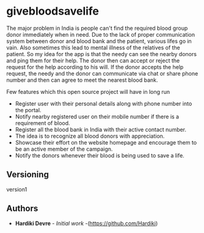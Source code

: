 # givebloodsavelife

The major problem in India is people can't find the required blood group donor immediately when in need. Due to the lack of proper communication system between donor and blood bank and the patient, various lifes go in vain. Also sometimes this lead to mental illness of the relatives of the patient. 
So my idea for the app is that the needy can see the nearby donors and ping them for their help. The donor then can accept or reject the request for the help according to his will. If the donor accepts the help request, the needy and the donor can communicate via chat or share phone number and then can agree to meet the nearest blood bank.   


Few features which this open source project will have in long run
* Register user with their personal details along with phone number into the portal.
* Notify nearby registered user on their mobile number if there is a requirement of blood.
* Register all the blood bank in India with their active contact number.
* The idea is to recognize all blood donors with appreciation. 
* Showcase their effort on the website homepage and encourage them to be an active member of the campaign. 
* Notify the donors whenever their blood is being used to save a life.


## Versioning

version1

## Authors

* **Hardiki Devre** - *Initial work* -(https://github.com/Hardiki)




	
	

